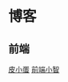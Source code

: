 # 博客

## 前端

[皮小蛋](https://segmentfault.com/u/scaukk)
[前端小智](https://segmentfault.com/u/minnanitkong)